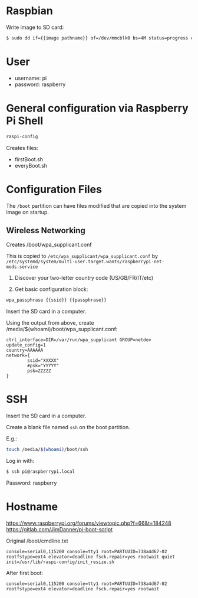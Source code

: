 # Raspbian

Write image to SD card:

```sh
$ sudo dd if={{image pathname}} of=/dev/mmcblk0 bs=4M status=progress conv=fsync && sync
```

# User

* username: pi
* password: raspberry

# General configuration via Raspberry Pi Shell

```sh
raspi-config
```

Creates files:

* firstBoot.sh
* everyBoot.sh

# Configuration Files

The `/boot` partition can have files modified that
are copied into the system image on startup.

## Wireless Networking

Creates /boot/wpa_supplicant.conf

This is copied to `/etc/wpa_supplicant/wpa_supplicant.conf` by
`/etc/systemd/system/multi-user.target.wants/raspberrypi-net-mods.service`

1. Discover your two-letter country code (US/GB/FR/IT/etc)

2. Get basic configuration block:

```sh
wpa_passphrase {{ssid}} {{passphrase}}
```

Insert the SD card in a computer.

Using the output from above, create
/media/$(whoami)/boot/wpa_supplicant.conf:

```
ctrl_interface=DIR=/var/run/wpa_supplicant GROUP=netdev
update_config=1
country=AAAAAA
network={
        ssid="XXXXX"
        #psk="YYYYY"
        psk=ZZZZZ
}
```

# SSH

Insert the SD card in a computer.

Create a blank file named `ssh` on the boot partition.

E.g.:

```sh
touch /media/$(whoami)/boot/ssh
```

Log in with:

```sh
$ ssh pi@raspberrypi.local
```

Password: raspberry

# Hostname

https://www.raspberrypi.org/forums/viewtopic.php?f=66&t=184248
https://gitlab.com/JimDanner/pi-boot-script

Original /boot/cmdline.txt

```
console=serial0,115200 console=tty1 root=PARTUUID=738a4d67-02 rootfstype=ext4 elevator=deadline fsck.repair=yes rootwait quiet init=/usr/lib/raspi-config/init_resize.sh
```

After first boot:

```
console=serial0,115200 console=tty1 root=PARTUUID=738a4d67-02 rootfstype=ext4 elevator=deadline fsck.repair=yes rootwait
```
